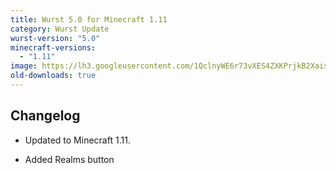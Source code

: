 ```yaml
---
title: Wurst 5.0 for Minecraft 1.11
category: Wurst Update
wurst-version: "5.0"
minecraft-versions:
  - "1.11"
image: https://lh3.googleusercontent.com/1QclnyWE6r73vXES4ZXKPrjkB2XaisTJ5o4UehQyId6335bcInG-RT7N4Iw7LtICoDvLUWLZHSyK5VG0kFZD8GGjCTDMlrcTe8Bt6EXdkiz4S1EOlt3uYXAqWibadVy0GfYh6ndym-OJeJvPyyyNueegX7QEY25ygpkx18j8l4jgppWx_nD_RHllcEwTwB0qkAhIcSlM9mrEgIyq-zmh1UVGSu4IBDNXOA5ilcbKwkG17DdPGSOBjst3AgX_ouWNT5j548NsdWv6FZvJFRZwpZPmJHc0EXW9bue_sTihZszj5awcl9CjCiXFAqMpx-1kT1oH9FYqi83tqqVF5U6we8kh2eko72NHHq112uA-G1aGr94SugLjaI4VzlQyt0FLiG1LNqa1_nh2gafPXSSgciyIti5Mw5Msci9yEr_PyPZiGrPgMLbiyr9MKs_LRGKUElYCrbIrCD_03LshUB8Trwf6XA0ARobbUCETPgtyX7jyagssPohI64shvMkwOJlUIqab6yJBq5GqMfhvaN_B8bHTQ7ptIb48DYEazQoel7BmaASqn1SwXyA1lP7sR6On_IwubIKNToHmksoggIwoxyATXJXHS_9zThDlXTKPzoR-HkdY=w1280-h720-no
old-downloads: true
---
```

## Changelog

- Updated to Minecraft 1.11.

- Added Realms button
